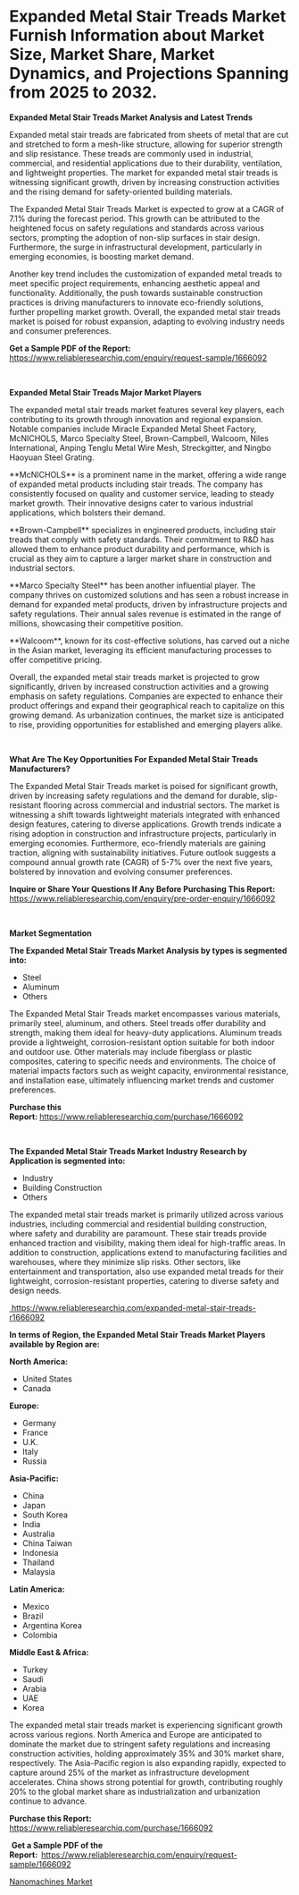 <p><h1>Expanded Metal Stair Treads Market Furnish Information about Market Size, Market Share, Market Dynamics, and Projections Spanning from 2025 to 2032.</h1></p><p><strong>Expanded Metal Stair Treads Market Analysis and Latest Trends</strong></p>
<p><p>Expanded metal stair treads are fabricated from sheets of metal that are cut and stretched to form a mesh-like structure, allowing for superior strength and slip resistance. These treads are commonly used in industrial, commercial, and residential applications due to their durability, ventilation, and lightweight properties. The market for expanded metal stair treads is witnessing significant growth, driven by increasing construction activities and the rising demand for safety-oriented building materials.</p><p>The Expanded Metal Stair Treads Market is expected to grow at a CAGR of 7.1% during the forecast period. This growth can be attributed to the heightened focus on safety regulations and standards across various sectors, prompting the adoption of non-slip surfaces in stair design. Furthermore, the surge in infrastructural development, particularly in emerging economies, is boosting market demand.</p><p>Another key trend includes the customization of expanded metal treads to meet specific project requirements, enhancing aesthetic appeal and functionality. Additionally, the push towards sustainable construction practices is driving manufacturers to innovate eco-friendly solutions, further propelling market growth. Overall, the expanded metal stair treads market is poised for robust expansion, adapting to evolving industry needs and consumer preferences.</p></p>
<p><strong>Get a Sample PDF of the Report:&nbsp;</strong> <a href="https://www.reliableresearchiq.com/enquiry/request-sample/1666092?utm_campaign=2926&utm_medium=2&utm_source=Github&utm_content=ia&utm_term=06032025&utm_id=expanded-metal-stair-treads">https://www.reliableresearchiq.com/enquiry/request-sample/1666092</a></p>
<p>&nbsp;</p>
<p><strong>Expanded Metal Stair Treads Major Market Players</strong></p>
<p><p>The expanded metal stair treads market features several key players, each contributing to its growth through innovation and regional expansion. Notable companies include Miracle Expanded Metal Sheet Factory, McNICHOLS, Marco Specialty Steel, Brown-Campbell, Walcoom, Niles International, Anping Tenglu Metal Wire Mesh, Streckgitter, and Ningbo Haoyuan Steel Grating.</p><p>**McNICHOLS** is a prominent name in the market, offering a wide range of expanded metal products including stair treads. The company has consistently focused on quality and customer service, leading to steady market growth. Their innovative designs cater to various industrial applications, which bolsters their demand.</p><p>**Brown-Campbell** specializes in engineered products, including stair treads that comply with safety standards. Their commitment to R&D has allowed them to enhance product durability and performance, which is crucial as they aim to capture a larger market share in construction and industrial sectors.</p><p>**Marco Specialty Steel** has been another influential player. The company thrives on customized solutions and has seen a robust increase in demand for expanded metal products, driven by infrastructure projects and safety regulations. Their annual sales revenue is estimated in the range of millions, showcasing their competitive position.</p><p>**Walcoom**, known for its cost-effective solutions, has carved out a niche in the Asian market, leveraging its efficient manufacturing processes to offer competitive pricing.</p><p>Overall, the expanded metal stair treads market is projected to grow significantly, driven by increased construction activities and a growing emphasis on safety regulations. Companies are expected to enhance their product offerings and expand their geographical reach to capitalize on this growing demand. As urbanization continues, the market size is anticipated to rise, providing opportunities for established and emerging players alike.</p></p>
<p>&nbsp;</p>
<p><strong>What Are The Key Opportunities For Expanded Metal Stair Treads Manufacturers?</strong></p>
<p><p>The Expanded Metal Stair Treads market is poised for significant growth, driven by increasing safety regulations and the demand for durable, slip-resistant flooring across commercial and industrial sectors. The market is witnessing a shift towards lightweight materials integrated with enhanced design features, catering to diverse applications. Growth trends indicate a rising adoption in construction and infrastructure projects, particularly in emerging economies. Furthermore, eco-friendly materials are gaining traction, aligning with sustainability initiatives. Future outlook suggests a compound annual growth rate (CAGR) of 5-7% over the next five years, bolstered by innovation and evolving consumer preferences.</p></p>
<p><strong>Inquire or Share Your Questions If Any Before Purchasing This Report:</strong> <a href="https://www.reliableresearchiq.com/enquiry/pre-order-enquiry/1666092?utm_campaign=2926&utm_medium=2&utm_source=Github&utm_content=ia&utm_term=06032025&utm_id=expanded-metal-stair-treads">https://www.reliableresearchiq.com/enquiry/pre-order-enquiry/1666092</a></p>
<p>&nbsp;</p>
<p><strong>Market Segmentation</strong></p>
<p><strong>The Expanded Metal Stair Treads Market Analysis by types is segmented into:</strong></p>
<p><ul><li>Steel</li><li>Aluminum</li><li>Others</li></ul></p>
<p><p>The Expanded Metal Stair Treads market encompasses various materials, primarily steel, aluminum, and others. Steel treads offer durability and strength, making them ideal for heavy-duty applications. Aluminum treads provide a lightweight, corrosion-resistant option suitable for both indoor and outdoor use. Other materials may include fiberglass or plastic composites, catering to specific needs and environments. The choice of material impacts factors such as weight capacity, environmental resistance, and installation ease, ultimately influencing market trends and customer preferences.</p></p>
<p><strong>Purchase this Report:&nbsp;</strong><a href="https://www.reliableresearchiq.com/purchase/1666092?utm_campaign=2926&utm_medium=2&utm_source=Github&utm_content=ia&utm_term=06032025&utm_id=expanded-metal-stair-treads">https://www.reliableresearchiq.com/purchase/1666092</a></p>
<p>&nbsp;</p>
<p><strong>The Expanded Metal Stair Treads Market Industry Research by Application is segmented into:</strong></p>
<p><ul><li>Industry</li><li>Building Construction</li><li>Others</li></ul></p>
<p><p>The expanded metal stair treads market is primarily utilized across various industries, including commercial and residential building construction, where safety and durability are paramount. These stair treads provide enhanced traction and visibility, making them ideal for high-traffic areas. In addition to construction, applications extend to manufacturing facilities and warehouses, where they minimize slip risks. Other sectors, like entertainment and transportation, also use expanded metal treads for their lightweight, corrosion-resistant properties, catering to diverse safety and design needs.</p></p>
<p><a href="https://www.reliableresearchiq.com/expanded-metal-stair-treads-r1666092?utm_campaign=2926&utm_medium=2&utm_source=Github&utm_content=ia&utm_term=06032025&utm_id=expanded-metal-stair-treads">&nbsp;https://www.reliableresearchiq.com/expanded-metal-stair-treads-r1666092</a></p>
<p><strong>In terms of Region, the Expanded Metal Stair Treads Market Players available by Region are:</strong></p>
<p>
    <p> <strong> North America: </strong>
        <ul>
            <li>United States</li>
            <li>Canada</li>
        </ul>
        </p> 
    <p> <strong> Europe: </strong>
        <ul>
            <li>Germany</li>
            <li>France</li>
            <li>U.K.</li>
            <li>Italy</li>
            <li>Russia</li>
        </ul>
        </p> 
    <p> <strong> Asia-Pacific: </strong>
        <ul>
            <li>China</li>
            <li>Japan</li>
            <li>South Korea</li>
            <li>India</li>
            <li>Australia</li>
            <li>China Taiwan</li>
            <li>Indonesia</li>
            <li>Thailand</li>
            <li>Malaysia</li>
        </ul>
        </p> 
    <p> <strong> Latin America: </strong>
        <ul>
            <li>Mexico</li>
            <li>Brazil</li>
            <li>Argentina Korea</li>
            <li>Colombia</li>
        </ul>
        </p> 
    <p> <strong> Middle East & Africa: </strong>
        <ul>
            <li>Turkey</li>
            <li>Saudi</li>
            <li>Arabia</li>
            <li>UAE</li>
            <li>Korea</li>
        </ul>
    </p>
    </p>
<p><p>The expanded metal stair treads market is experiencing significant growth across various regions. North America and Europe are anticipated to dominate the market due to stringent safety regulations and increasing construction activities, holding approximately 35% and 30% market share, respectively. The Asia-Pacific region is also expanding rapidly, expected to capture around 25% of the market as infrastructure development accelerates. China shows strong potential for growth, contributing roughly 20% to the global market share as industrialization and urbanization continue to advance.</p></p>
<p><strong>Purchase this Report: </strong><a href="https://www.reliableresearchiq.com/purchase/1666092?utm_campaign=2926&utm_medium=2&utm_source=Github&utm_content=ia&utm_term=06032025&utm_id=expanded-metal-stair-treads">https://www.reliableresearchiq.com/purchase/1666092</a></p>
<p>&nbsp;<strong>Get a Sample PDF of the Report:&nbsp;&nbsp;</strong><a href="https://www.reliableresearchiq.com/enquiry/request-sample/1666092?utm_campaign=2926&utm_medium=2&utm_source=Github&utm_content=ia&utm_term=06032025&utm_id=expanded-metal-stair-treads">https://www.reliableresearchiq.com/enquiry/request-sample/1666092</a></p>
<p><strong></strong></p>
<p><p><a href="https://github.com/sefathlehki/Market-Research-Report-List-1/blob/main/nanomachines-market.md?utm_campaign=2926&utm_medium=2&utm_source=Github&utm_content=ia&utm_term=06032025&utm_id=expanded-metal-stair-treads">Nanomachines Market</a></p></p>